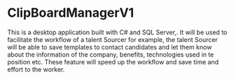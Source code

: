 # ClipBoardManagerV1

This is a desktop application built with C# and SQL Server,. It will be used to facilitate the workflow of a talent Sourcer for example, the talent Sourcer will be able to save templates to contact candidates
and let them know about the information of the company, benefits, technologies used in te position etc. These feature will speed up the workflow and save time and effort to the worker.
